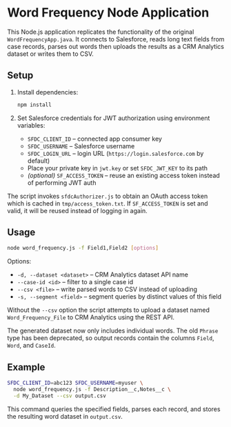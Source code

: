 # Word Frequency Node Application

This Node.js application replicates the functionality of the original `WordFrequencyApp.java`.
It connects to Salesforce, reads long text fields from case records, parses out words
then uploads the results as a CRM Analytics dataset or writes them to CSV.

## Setup

1. Install dependencies:

   ```bash
   npm install
   ```

2. Set Salesforce credentials for JWT authorization using environment variables:

   - `SFDC_CLIENT_ID` – connected app consumer key
   - `SFDC_USERNAME` – Salesforce username
   - `SFDC_LOGIN_URL` – login URL (`https://login.salesforce.com` by default)
   - Place your private key in `jwt.key` or set `SFDC_JWT_KEY` to its path
   - *(optional)* `SF_ACCESS_TOKEN` – reuse an existing access token instead of performing JWT auth

The script invokes `sfdcAuthorizer.js` to obtain an OAuth access token which is
cached in `tmp/access_token.txt`. If `SF_ACCESS_TOKEN` is set and valid, it will
be reused instead of logging in again.

## Usage

```bash
node word_frequency.js -f Field1,Field2 [options]
```

Options:

- `-d, --dataset <dataset>` – CRM Analytics dataset API name
- `--case-id <id>` – filter to a single case id
- `--csv <file>` – write parsed words to CSV instead of uploading
- `-s, --segment <field>` – segment queries by distinct values of this field

Without the `--csv` option the script attempts to upload a dataset named
`Word_Frequency_File` to CRM Analytics using the REST API.

The generated dataset now only includes individual words. The old `Phrase`
type has been deprecated, so output records contain the columns `Field`,
`Word`, and `CaseId`.

## Example

```bash
SFDC_CLIENT_ID=abc123 SFDC_USERNAME=myuser \
  node word_frequency.js -f Description__c,Notes__c \
  -d My_Dataset --csv output.csv
```

This command queries the specified fields, parses each record, and stores the
resulting word dataset in `output.csv`.
